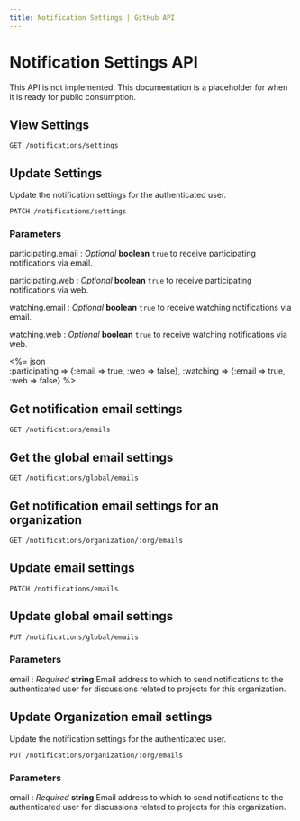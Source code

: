 ```yaml
---
title: Notification Settings | GitHub API
---
```


# Notification Settings API

This API is not implemented.  This documentation is a placeholder for when it
is ready for public consumption.

## View Settings

    GET /notifications/settings

## Update Settings

Update the notification settings for the authenticated user.

    PATCH /notifications/settings

### Parameters

participating.email
: _Optional_ **boolean** `true` to receive participating notifications via
email.

participating.web
: _Optional_ **boolean** `true` to receive participating notifications via
web.

watching.email
: _Optional_ **boolean** `true` to receive watching notifications via
email.

watching.web
: _Optional_ **boolean** `true` to receive watching notifications via
web.

<%= json \
  :participating => {:email => true, :web => false},
  :watching => {:email => true, :web => false} %>

## Get notification email settings

    GET /notifications/emails

## Get the global email settings

    GET /notifications/global/emails

## Get notification email settings for an organization

    GET /notifications/organization/:org/emails

## Update email settings

    PATCH /notifications/emails

## Update global email settings

    PUT /notifications/global/emails

### Parameters

email
: _Required_ **string** Email address to which to send notifications to the
authenticated user for discussions related to projects for this organization.

## Update Organization email settings

Update the notification settings for the authenticated user.

    PUT /notifications/organization/:org/emails

### Parameters

email
: _Required_ **string** Email address to which to send notifications to the
authenticated user for discussions related to projects for this organization.

